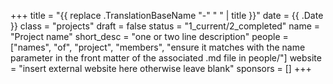 +++
title = "{{ replace .TranslationBaseName "-" " " | title }}"
date = {{ .Date }}
class = "projects"
draft = false
status = "1_current/2_completed"
name = "Project name"
short_desc = "one or two line description"
people = ["names", "of", "project", "members", "ensure it matches with the name parameter in the front matter of the associated .md file in people/"]
website = "insert external website here otherwise leave blank"
sponsors = []
+++
<!-- Insert description that goes into it's own page here. Stuff like publications should be in here for now. Hopefully we'll figure out a better way to do it later. -->